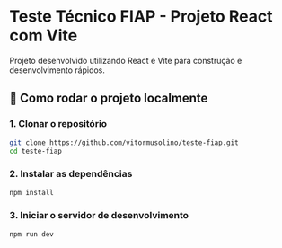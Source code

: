 # Teste Técnico FIAP - Projeto React com Vite

Projeto desenvolvido utilizando React e Vite para construção e desenvolvimento rápidos.

## 🚀 Como rodar o projeto localmente

### 1. Clonar o repositório

```bash
git clone https://github.com/vitormusolino/teste-fiap.git
cd teste-fiap
```
### 2. Instalar as dependências
```bash
npm install
```
### 3. Iniciar o servidor de desenvolvimento
```bash
npm run dev
```

